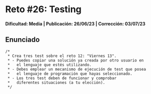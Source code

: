 # Reto #26: Testing

#### Dificultad: Media | Publicación: 26/06/23 | Corrección: 03/07/23

## Enunciado

```
/*
 * Crea tres test sobre el reto 12: "Viernes 13".
 * - Puedes copiar una solución ya creada por otro usuario en
 *   el lenguaje que estés utilizando.
 * - Debes emplear un mecanismo de ejecución de test que posea
 *   el lenguaje de programación que hayas seleccionado.
 * - Los tres test deben de funcionar y comprobar
 *   diferentes situaciones (a tu elección).
 */
```

